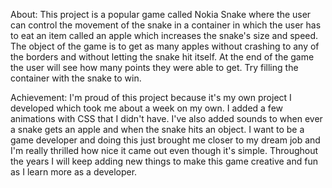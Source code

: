 About:
This project is a popular game called Nokia Snake where the user can control the movement of the snake in a container in which the user has to eat an item called an apple which increases the snake's size and speed. The object of the game is to get as many apples without crashing to any of the borders and without letting the snake hit itself. At the end of the game the user will see how many points they were able to get. Try filling the container with the snake to win. 
 
Achievement: 
I'm proud of this project because it's my own project I developed which took me about a week on my own. I added a few animations with CSS that I didn't have. I've also added sounds to when ever a snake gets an apple and when the snake hits an object. I want to be a game developer and doing this just brought me closer to my dream job and I'm really thrilled how nice it came out even though it's simple. Throughout the years I will keep adding new things to make this game creative and fun as I learn more as a developer.
